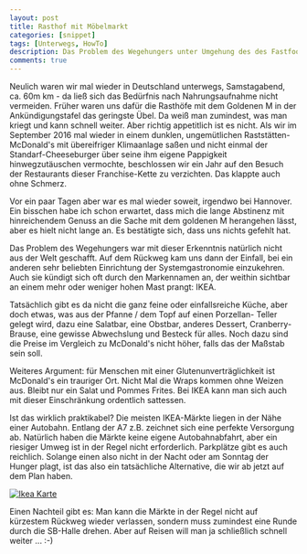 ```yaml
---
layout: post
title: Rasthof mit Möbelmarkt
categories: [snippet]
tags: [Unterwegs, HowTo]
description: Das Problem des Wegehungers unter Umgehung des des Fastfood-Platzhirsches McDonald's zu umgehen, scheint nicht einfach. Neulich unterwegs, kam uns der Einfall, bei ein anderen sehr beliebten Einrichtung der Systemgastronomie einzukehren, die man für diesen Zweck nicht unbedingt auf dem Schirm hat.
comments: true
---
```


Neulich waren wir mal wieder in Deutschland unterwegs, Samstagabend, ca. 60m km - da ließ sich das Bedürfnis nach Nahrungsaufnahme nicht vermeiden. Früher waren uns dafür die Rasthöfe mit dem Goldenen M in der Ankündigungstafel das geringste Übel. Da weiß man zumindest, was man kriegt und kann schnell weiter. Aber richtig appetitlich ist es nicht. Als wir im September 2016 mal wieder in einem dunklen, ungemütlichen Raststätten-McDonald's mit übereifriger Klimaanlage saßen und nicht einmal der Standarf-Cheeseburger über seine ihm eigene Pappigkeit hinwegzutäuschen vermochte, beschlossen wir ein Jahr auf den Besuch der Restaurants dieser Franchise-Kette zu verzichten. Das klappte auch ohne Schmerz. 

Vor ein paar Tagen aber war es mal wieder soweit, irgendwo bei Hannover. Ein bisschen habe ich schon erwartet, dass mich die lange Abstinenz mit hinreichendem Genuss an die Sache mit dem goldenen M herangehen lässt, aber es hielt nicht lange an. Es bestätigte sich, dass uns nichts gefehlt hat.

Das Problem des Wegehungers war mit dieser Erkenntnis natürlich nicht aus der Welt geschafft. Auf dem Rückweg kam uns dann der Einfall, bei ein anderen sehr beliebten Einrichtung der Systemgastronomie einzukehren. Auch sie kündigt sich oft durch den Markennamen an, der weithin sichtbar an einem mehr oder weniger hohen Mast prangt: IKEA. 

Tatsächlich gibt es da nicht die ganz feine oder einfallsreiche Küche, aber doch etwas, was aus der Pfanne / dem Topf auf einen Porzellan- Teller gelegt wird, dazu eine Salatbar, eine Obstbar, anderes Dessert, Cranberry-Brause, eine gewisse Abwechslung und Besteck für alles. Noch dazu sind die Preise im Vergleich zu McDonald's nicht höher, falls das der Maßstab sein soll.

Weiteres Argument: für Menschen mit einer Glutenunverträglichkeit ist McDonald's ein trauriger Ort. Nicht Mal die Wraps kommen ohne Weizen aus. Bleibt nur ein Salat und Pommes Frites. Bei IKEA kann man sich auch mit dieser Einschränkung ordentlich sattessen.

Ist das wirklich praktikabel? Die meisten IKEA-Märkte liegen in der Nähe einer Autobahn. Entlang der A7 z.B. zeichnet sich eine perfekte Versorgung ab. Natürlich haben die Märkte keine eigene Autobahnabfahrt, aber ein riesiger Umweg ist in der Regel nicht erforderlich. Parkplätze gibt es auch reichlich. Solange einen also nicht in der Nacht oder am Sonntag der Hunger plagt, ist das also ein tatsächliche Alternative, die wir ab jetzt auf dem Plan haben.

[![Ikea Karte](https://stngl.net/assets/201710/ikea.png)](http://www.ikea.com/ms/de_DE/campaigns/IKEA_Standorte.html#)

Einen Nachteil gibt es: Man kann die Märkte in der Regel nicht auf kürzestem Rückweg wieder verlassen, sondern muss zumindest eine Runde durch die SB-Halle drehen. Aber auf Reisen will man ja schließlich schnell weiter ... :-) 
